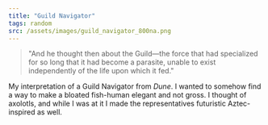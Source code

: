 ```yaml
---
title: "Guild Navigator"
tags: random
src: /assets/images/guild_navigator_800na.png
---
```

> "And he thought then about the Guild—the force that had specialized for so long that it had become a parasite, unable to exist independently of the life upon which it fed."

My interpretation of a Guild Navigator from *Dune*. I wanted to somehow find a way to make a bloated fish-human elegant and not gross. I thought of axolotls, and while I was at it I made the representatives futuristic Aztec-inspired as well.